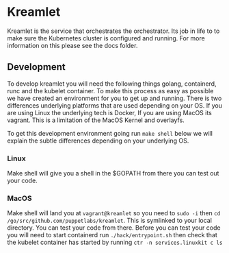 # Kreamlet

Kreamlet is the service that orchestrates the orchestrator. Its job in life to to make sure the Kubernetes cluster is configured and running. For more information on this please see the docs folder.

## Development 

To develop kreamlet you will need the following things golang, containerd, runc and the kubelet container. To make this process as easy as possible we have created an environment for you to get up and running. There is two differences underlying platforms that are used depending on your OS. If you are using Linux the underlying tech is Docker, If you are using MacOS its vagrant. This is a limitation of the MacOS Kernel and overlayfs.

To get this development environment going run `make shell` below we will explain the subtle differences depending on your underlying OS.

### Linux
Make shell will give you a shell in the $GOPATH from there you can test out your code.

### MacOS
Make shell will land you at `vagrant@kreamlet` so you need to `sudo -i` then `cd /go/src/github.com/puppetlabs/kreamlet`. This is symlinked to your local directory. You can test your code from there. Before you can test your code you will need to start containerd run `./hack/entrypoint.sh` then check that the kubelet container has started by running `ctr -n services.linuxkit c ls`



 
